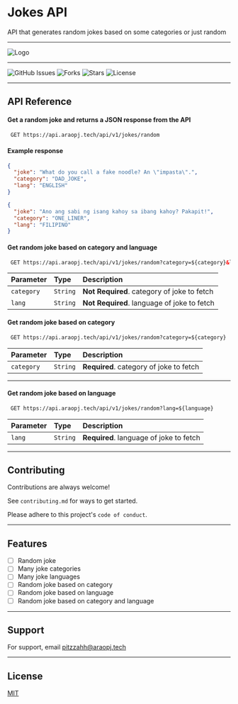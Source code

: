 
# Jokes API

API that generates random jokes based on some categories or just random
___

![Logo]()

___
![GitHub Issues](https://img.shields.io/github/issues/pitzzahh/jokes-API)
![Forks](https://img.shields.io/github/forks/pitzzahh/jokes-API)
![Stars](https://img.shields.io/github/stars/pitzzahh/jokes-API)
![License](https://img.shields.io/github/license/pitzzahh/jokes-API)
___
## API Reference

#### Get a random joke and returns a JSON response from the API

```html
 GET https://api.araopj.tech/api/v1/jokes/random
```

#### Example response

```json
{
  "joke": "What do you call a fake noodle? An \"impasta\".",
  "category": "DAD_JOKE",
  "lang": "ENGLISH"
}
```
```json
{
  "joke": "Ano ang sabi ng isang kahoy sa ibang kahoy? Pakapit!",
  "category": "ONE_LINER",
  "lang": "FILIPINO"
}
```
#### Get random joke based on category and language

```html
 GET https://api.araopj.tech/api/v1/jokes/random?category=${category}&lang=${language}
```

| Parameter  | Type     | Description                                 |
|:-----------|:---------|:--------------------------------------------|
| `category` | `String` | **Not Required**. category of joke to fetch |
| `lang`     | `String` | **Not Required**. language of joke to fetch |


#### Get random joke based on category

```html
 GET https://api.araopj.tech/api/v1/jokes/random?category=${category}
```

| Parameter  | Type     | Description                             |
|:-----------|:---------|:----------------------------------------|
| `category` | `String` | **Required**. category of joke to fetch |

___

#### Get random joke based on language

```html
 GET https://api.araopj.tech/api/v1/jokes/random?lang=${language}
```

| Parameter | Type     | Description                             |
|:----------|:---------|:----------------------------------------|
| `lang`    | `String` | **Required**. language of joke to fetch |

___
## Contributing

Contributions are always welcome!

See `contributing.md` for ways to get started.

Please adhere to this project's `code of conduct`.

___
## Features
- [ ] Random joke
- [ ] Many joke categories
- [ ] Many joke languages
- [ ] Random joke based on category
- [ ] Random joke based on language
- [ ] Random joke based on category and language
___
## Support

For support, email pitzzahh@araopj.tech
___
## License
[MIT](https://choosealicense.com/licenses/mit/)

